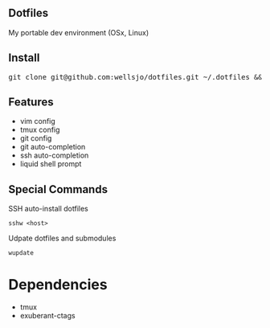 ## Dotfiles
My portable dev environment (OSx, Linux)

## Install
<pre>
git clone git@github.com:wellsjo/dotfiles.git ~/.dotfiles && source ~/.dotfiles/bash/profile && wells_install
</pre>

## Features
- vim config
- tmux config
- git config
- git auto-completion
- ssh auto-completion
- liquid shell prompt

## Special Commands
SSH auto-install dotfiles
```
sshw <host>
```
Udpate dotfiles and submodules
```
wupdate
```

# Dependencies
- tmux
- exuberant-ctags
